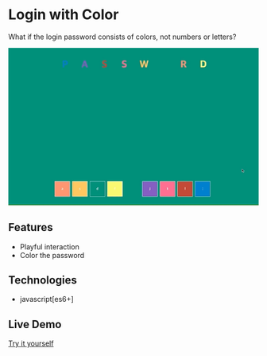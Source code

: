 # Login with Color
What if the login password consists of colors, not numbers or letters? 

![main](./image/main.gif)

## Features
- Playful interaction
- Color the password

## Technologies
- javascript[es6+]

## Live Demo
[Try it yourself](https://wooknick.github.io/login-with-color/)

